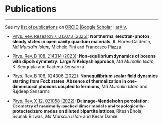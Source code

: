 # Publications
---
See my [list of publications](https://miphysics.github.io/publications) on <a href="https://orcid.org/0000-0002-0992-5531" target="_blank" rel="noopener noreferrer">ORCID</a> \|<a href="https://scholar.google.com.au/citations?hl=en&user=K5gZKkQAAAAJ" target="_blank" rel="noopener noreferrer">Google Scholar</a> \| <a href="https://arxiv.org/a/islam_m_4.html" target="_blank" rel="noopener noreferrer">arXiv</a>.

- <a href="https://journals.aps.org/prresearch/abstract/10.1103/PhysRevResearch.7.013073" target="_blank" rel="noopener noreferrer">Phys. Rev. Research 7, 013073 (2025)</a>: **Nonthermal electron-photon steady states in open cavity quantum materials**, R. Flores-Calderón, _Md Mursalin Islam_, Michele Pini and Francesco Piazza
  
- <a href="https://journals.aps.org/prb/abstract/10.1103/PhysRevB.108.214314" target="_blank" rel="noopener noreferrer">Phys. Rev. B 108, 214314 (2023)</a>: **Non-equilibrium dynamics of bosons with dipole symmetry: Large N Keldysh approach**, _Md Mursalin Islam_, K. Sengupta and Rajdeep Sensarma

- <a href="https://journals.aps.org/prb/abstract/10.1103/PhysRevB.106.024306" target="_blank" rel="noopener noreferrer">Phys. Rev. B 106, 024306 (2022)</a>: **Nonequilibrium scalar field dynamics starting from Fock states: Absence of thermalization in one-dimensional phonons coupled to fermions**, _Md Mursalin Islam_ and Rajdeep Sensarma

- <a href="https://journals.aps.org/prx/abstract/10.1103/PhysRevX.12.021058" target="_blank" rel="noopener noreferrer">Phys. Rev. X 12, 021058 (2022)</a>: **Dulmage-Mendelsohn percolation: Geometry of maximally-packed dimer models and topologically-protected zero modes on diluted bipartite lattices**, Ritesh Bhola, Sounak Biswas, _Md Mursalin Islam_ and Kedar Damle


